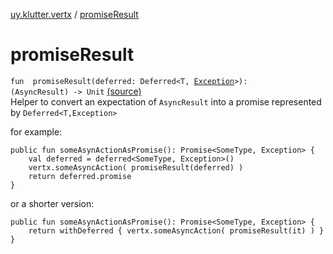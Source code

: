[uy.klutter.vertx](index.md) / [promiseResult](.)


# promiseResult
<code>fun <T> promiseResult(deferred: Deferred<T, [Exception](http://docs.oracle.com/javase/6/docs/api/java/lang/Exception.html)>): (AsyncResult<T>) -> Unit</code> [(source)](https://github.com/kohesive/klutter/blob/master/vertx3-jdk8/src/main/kotlin/uy/klutter/vertx/Vertx.kt#L348)<br/>
Helper to convert an expectation of `AsyncResult` into a promise represented by `Deferred<T,Exception>`

for example:

```
​​​​​public fun someAsynActionAsPromise(): Promise<SomeType, Exception> {
​​​​​    val deferred = deferred<SomeType, Exception>()
​​​​​    vertx.someAsyncAction( promiseResult(deferred) )
​​​​​    return deferred.promise
​​​​​}
```

or a shorter version:

```
​​​​​public fun someAsynActionAsPromise(): Promise<SomeType, Exception> {
​​​​​    return withDeferred { vertx.someAsyncAction( promiseResult(it) ) }
​​​​​}
```





